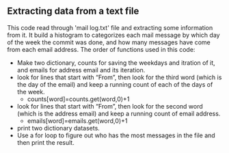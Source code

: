 ## Extracting data from a text file
This code read through 'mail log.txt' file and extracting some information from it. 
It build a histogram to categorizes each mail message by which day of the week the commit was done, and how many messages have come from each email address.
The order of functions used in this code:
* Make two dictionary, counts for saving the weekdays and itration of it, and emails for address email and its iteration.
* look for lines that start with “From”, then look for the third word (which is the day of the email) and keep a running count of each of the days of the week.
  * counts[word]=counts.get(word,0)+1
* look for lines that start with “From”, then look for the second word (which is the address email) and keep a running count of email address.
  * emails[word]=emails.get(word,0)+1
* print two dictionary datasets.
* Use a for loop to figure out who has the most messages in the file and then print the result.
